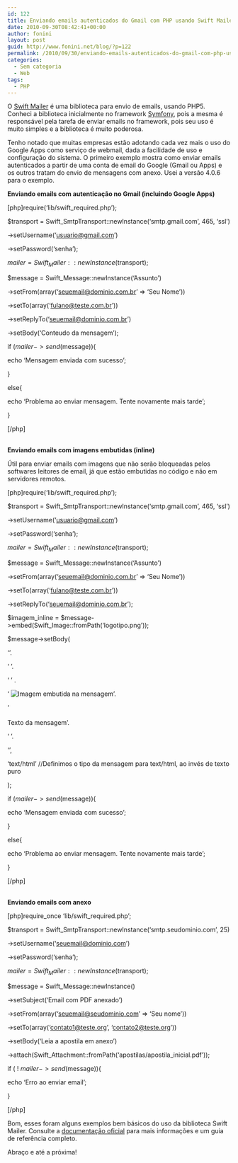 ```yaml
---
id: 122
title: Enviando emails autenticados do Gmail com PHP usando Swift Mailer
date: 2010-09-30T08:42:41+00:00
author: fonini
layout: post
guid: http://www.fonini.net/blog/?p=122
permalink: /2010/09/30/enviando-emails-autenticados-do-gmail-com-php-usando-swift-mailer/
categories:
  - Sem categoria
  - Web
tags:
  - PHP
---
```

O <a href="http://www.swiftmailer.org" rel="externo nofollow">Swift Mailer</a> é uma biblioteca para envio de emails, usando PHP5. Conheci a biblioteca inicialmente no framework <a href="http://www.symfony-project.org" rel="externo nofollow">Symfony</a>, pois a mesma é responsável pela tarefa de enviar emails no framework, pois seu uso é muito simples e a biblioteca é muito poderosa.

Tenho notado que muitas empresas estão adotando cada vez mais o uso do Google Apps como serviço de webmail, dada a facilidade de uso e configuração do sistema. O primeiro exemplo mostra como enviar emails autenticados a partir de uma conta de email do Google (Gmail ou Apps) e os outros tratam do envio de mensagens com anexo. Usei a versão 4.0.6 para o exemplo.

<span style="font-size: 14px;"><strong>Enviando emails com autenticação no Gmail (incluindo Google Apps)</strong></span>

[php]require(&#8216;lib/swift_required.php&#8217;);

$transport = Swift_SmtpTransport::newInstance(&#8216;smtp.gmail.com&#8217;, 465, &#8216;ssl&#8217;)
	  
->setUsername(&#8216;usuario@gmail.com&#8217;)
	  
->setPassword(&#8216;senha&#8217;);

$mailer = Swift_Mailer::newInstance($transport);

$message = Swift_Message::newInstance(&#8216;Assunto&#8217;)
	  
->setFrom(array(&#8216;seuemail@dominio.com.br&#8217; => &#8216;Seu Nome&#8217;))
	  
->setTo(array(&#8216;fulano@teste.com.br&#8217;))
	  
->setReplyTo(&#8216;seuemail@dominio.com.br&#8217;)
	  
->setBody(&#8216;Conteudo da mensagem&#8217;);

if ($mailer->send($message)){
	  
echo &#8216;Mensagem enviada com sucesso&#8217;;
  
}
  
else{
	  
echo &#8216;Problema ao enviar mensagem. Tente novamente mais tarde&#8217;;
  
}
  
[/php]

<span style="font-size: 14px;"><br /> <strong>Enviando emails com imagens embutidas (inline)</strong></span>
  
Útil para enviar emails com imagens que não serão bloqueadas pelos softwares leitores de email, já que estão embutidas no código e não em servidores remotos.

[php]require(&#8216;lib/swift_required.php&#8217;);

$transport = Swift_SmtpTransport::newInstance(&#8216;smtp.gmail.com&#8217;, 465, &#8216;ssl&#8217;)
	  
->setUsername(&#8216;usuario@gmail.com&#8217;)
	  
->setPassword(&#8216;senha&#8217;);

$mailer = Swift_Mailer::newInstance($transport);

$message = Swift_Message::newInstance(&#8216;Assunto&#8217;)
	  
->setFrom(array(&#8216;seuemail@dominio.com.br&#8217; => &#8216;Seu Nome&#8217;))
	  
->setTo(array(&#8216;fulano@teste.com.br&#8217;))
	  
->setReplyTo(&#8216;seuemail@dominio.com.br&#8217;);

$imagem\_inline = $message->embed(Swift\_Image::fromPath(&#8216;logotipo.png&#8217;));

$message->setBody(
	  
&#8216;<html>&#8217;.
	  
&#8216; <head></head>&#8217;.
	  
&#8216; <body>&#8217; .
	  
&#8216; <img src="&#8217;.$imagem_inline.&#8217;" alt="Imagem embutida na mensagem" />&#8217;.
	  
&#8216; <br /><br />Texto da mensagem&#8217;.
	  
&#8216; </body>&#8217;.
	  
&#8216;</html>&#8217;,
    
&#8216;text/html&#8217; //Definimos o tipo da mensagem para text/html, ao invés de texto puro
  
);

if ($mailer->send($message)){
	  
echo &#8216;Mensagem enviada com sucesso&#8217;;
  
}
  
else{
	  
echo &#8216;Problema ao enviar mensagem. Tente novamente mais tarde&#8217;;
  
}
  
[/php]

<span style="font-size: 14px;"><br /> <strong>Enviando emails com anexo</strong></span>

[php]require\_once &#8216;lib/swift\_required.php&#8217;;

$transport = Swift_SmtpTransport::newInstance(&#8216;smtp.seudominio.com&#8217;, 25)
	  
->setUsername(&#8216;seuemail@dominio.com&#8217;)
	  
->setPassword(&#8216;senha&#8217;);

$mailer = Swift_Mailer::newInstance($transport);

$message = Swift_Message::newInstance()
	  
->setSubject(&#8216;Email com PDF anexado&#8217;)
	  
->setFrom(array(&#8216;seuemail@seudominio.com&#8217; => &#8216;Seu nome&#8217;))
	  
->setTo(array(&#8216;contato1@teste.org&#8217;, &#8216;contato2@teste.org&#8217;))
	  
->setBody(&#8216;Leia a apostila em anexo&#8217;)
	  
->attach(Swift\_Attachment::fromPath(&#8216;apostilas/apostila\_inicial.pdf&#8217;));

if ( ! $mailer->send($message)){
	  
echo &#8216;Erro ao enviar email&#8217;;
  
}
  
[/php]

Bom, esses foram alguns exemplos bem básicos do uso da biblioteca Swift Mailer. Consulte a <a href="http://swiftmailer.org/docs/introduction" rel="externo nofollow">documentação oficial</a> para mais informações e um guia de referência completo.

Abraço e até a próxima!
